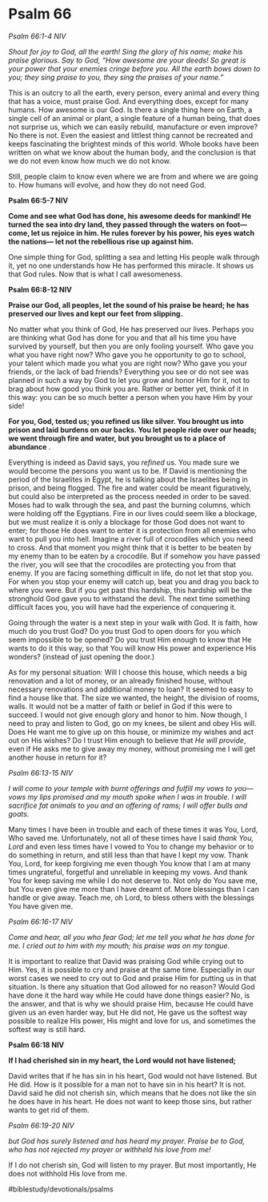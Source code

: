 # Psalm 66
*Psalm 66:1-4 NIV*

*Shout for joy to God, all the earth! Sing the glory of his name; make his praise glorious. Say to God, “How awesome are your deeds! So great is your power that your enemies cringe before you. All the earth bows down to you; they sing praise to you, they sing the praises of your name.”*

This is an outcry to all the earth, every person, every animal and every thing that has a voice, must praise God. And everything does, except for many humans.
How awesome is our God. Is there a single thing here on Earth, a single cell of an animal or plant, a single feature of a human being, that does not surprise us, which we can easily rebuild, manufacture or even improve?
No there is not. Even the easiest and littlest thing cannot be recreated and keeps fascinating the brightest minds of this world. Whole books have been written on what we know about the human body, and the conclusion is that we do not even know how much we do not know.

Still, people claim to know even where we are from and where we are going to. How humans will evolve, and how they do not need God.

**Psalm 66:5-7 NIV**

**Come and see what God has done, his awesome deeds for mankind! He turned the sea into dry land, they passed through the waters on foot— come, let us rejoice in him. He rules forever by his power, his eyes watch the nations— let not the rebellious rise up against him.**

One simple thing for God, splitting a sea and letting His people walk through it, yet no one understands how He has performed this miracle.
It shows us that God rules. Now that is what I call awesomeness.

**Psalm 66:8-12 NIV**

**Praise our God, all peoples, let the sound of his praise be heard; he has preserved our lives and kept our feet from slipping.**

No matter what you think of God, He has preserved our lives. Perhaps you are thinking what God has done for you and that all his time you have survived by yourself, but then you are only fooling yourself.
Who gave you what you have right now? Who gave you he opportunity to go to school, your talent which made you what you are right now? Who gave you your friends, or the lack of bad friends? Everything you see or do not see was planned in such a way by God to let you grow and honor Him for it, not to brag about how good you think you are.
Rather or better yet, think of it in this way: you can be so much better a person when you have Him by your side!

**For you, God, tested us; you refined us like silver. You brought us into prison and laid burdens on our backs. You let people ride over our heads; we went through fire and water, but you brought us to a place of abundance** *.*

Everything is indeed as David says, you *refined* us. You made sure we would become the persons you want us to be. 
If David is mentioning the period of the Israelites in Egypt, he is talking about the Israelites being in prison, and being flogged.
The fire and water could be meant figuratively, but could also be interpreted as the process needed in order to be saved. Moses had to walk through the sea, and past the burning columns, which were holding off the Egyptians.
Fire in our lives could seem like a blockage, but we must realize it is only a blockage for those God does not want to enter; for those He does want to enter it is protection from all enemies who want to pull you into hell.
Imagine a river full of crocodiles which you need to cross. And that moment you might think that it is better to be beaten by my enemy than to be eaten by a crocodile. But if somehow you have passed the river, you will see that the crocodiles are protecting you from that enemy.
If you are facing something difficult in life, do not let that stop you. For when you stop your enemy will catch up, beat you and drag you back to where you were. But if you get past this hardship, this hardship will be the stronghold God gave you to withstand the devil.
The next time something difficult faces you, you will have had the experience of conquering it.

Going through the water is a next step in your walk with God. It is faith, how much do you trust God? Do you trust God to open doors for you which seem impossible to be opened? Do you trust Him enough to know that He wants to do it this way, so that You will know His power and experience His wonders? (instead of just opening the door.)

As for my personal situation: Will I choose this house, which needs a big renovation and a lot of money, or an already finished house, without necessary renovations and additional money to loan?
It seemed to easy to find a house like that. The size we wanted, the height, the division of rooms, walls. It would not be a matter of faith or belief in God if this were to succeed. I would not give enough glory and honor to him.
Now though, I need to pray and listen to God, go on my knees, be silent and obey His will. Does He want me to give up on this house, or minimize my wishes and act out on His wishes? Do I trust Him enough to believe that *He will provide*, even if He asks me to give away my money, without promising me I will get another house in return for it? 

*Psalm 66:13-15 NIV*

*I will come to your temple with burnt offerings and fulfill my vows to you— vows my lips promised and my mouth spoke when I was in trouble. I will sacrifice fat animals to you and an offering of rams; I will offer bulls and goats.*

Many times I have been in trouble and each of these times it was You, Lord, Who saved me. Unfortunately, not all of these times have I said *thank You, Lord* and even less times have I vowed to You to change my behavior or to do something in return, and still less than that have I kept my vow. 
Thank You, Lord, for keep forgiving me even though You know that I am at many times ungrateful, forgetful and unreliable in keeping my vows. And thank You for keep saving me while I do not deserve to. Not only do You save me, but You even give me more than I have dreamt of. More blessings than I can handle or give away.
Teach me, oh Lord, to bless others with the blessings You have given me.

*Psalm 66:16-17 NIV*

*Come and hear, all you who fear God; let me tell you what he has done for me. I cried out to him with my mouth; his praise was on my tongue.*

It is important to realize that David was praising God while crying out to Him. Yes, it is possible to cry and praise at the same time.
Especially in our worst cases we need to cry out to God and praise Him for putting us in that situation. Is there any situation that God allowed for no reason? Would God have done it the hard way while He could have done things easier?
No, is the answer, and that is why we should praise Him, because He could have given us an even harder way, but He did not, He gave us the softest way possible to realize His power, His might and love for us, and sometimes the softest way is still hard.

**Psalm 66:18 NIV**

**If I had cherished sin in my heart, the Lord would not have listened;**

David writes that if he has sin in his heart, God would not have listened. But He did. How is it possible for a man not to have sin in his heart? It is not.
David said he did not cherish sin, which means that he does not like the sin he does have in his heart. He does not want to keep those sins, but rather wants to get rid of them.

*Psalm 66:19-20 NIV*

*but God has surely listened and has heard my prayer. Praise be to God, who has not rejected my prayer or withheld his love from me!*

If I do not cherish sin, God will listen to my prayer. But most importantly, He does not withhold His love from me.

#biblestudy/devotionals/psalms